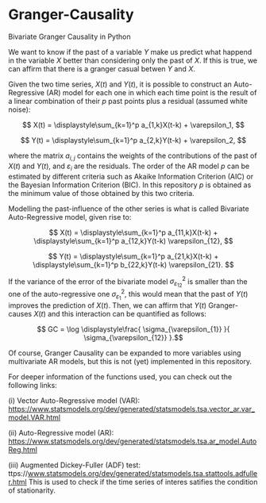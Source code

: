 # Granger-Causality
Bivariate Granger Causality in Python

We want to know if the past of a variable $Y$ make us predict what happend in the variable $X$ better than considering only the past of $X$. If this is true, we can affirm that there is a granger casual betwen $Y$ and $X$. 

Given the two time series, $X(t)$ and $Y(t)$, it is possible to construct an Auto-Regressive (AR) model for each one in which each time point is the result of a linear combination of their $p$ past points plus a residual (assumed white noise):

$$ X(t) = \displaystyle\sum_{k=1}^p a_{1,k}X(t-k) + \varepsilon_1, $$

$$ Y(t) = \displaystyle\sum_{k=1}^p a_{2,k}Y(t-k) + \varepsilon_2, $$

where the matrix $a_{i,j}$ contains the weights of the contributions of the past of $X(t)$ and $Y(t)$, and $\varepsilon_i$ are the residuals. The order of the AR model $p$ can be estimated by different criteria such as Akaike Information Criterion (AIC) or the Bayesian Information Criterion (BIC). In this repository $p$ is obtained as the minimum value of those obtained by this two criteria. 

Modelling the past-influence of the other series is what is called Bivariate Auto-Regressive model, given rise to:

$$ X(t) = \displaystyle\sum_{k=1}^p a_{11,k}X(t-k) + \displaystyle\sum_{k=1}^p a_{12,k}Y(t-k) \varepsilon_{12}, $$

$$ Y(t) = \displaystyle\sum_{k=1}^p a_{21,k}X(t-k) + \displaystyle\sum_{k=1}^p b_{22,k}Y(t-k) \varepsilon_{21}. $$

If the variance of the error of the bivariate model $\sigma^2_{\varepsilon_{12}}$ is smaller than the one of the auto-regressive one $\sigma^2_{\varepsilon_1}$, this would mean that the past of $Y(t)$ improves the prediction of $X(t)$. Then, we can affirm that $Y(t)$ Granger-causes $X(t)$ and this interaction can be quantified as follows:

$$ GC = \log \displaystyle\frac{ \sigma_{\varepsilon_{1}} }{ \sigma_{\varepsilon_{12}} }.$$

Of course, Granger Causality can be expanded to more variables using multivariate AR models, but this is not (yet) implemented in this repository.

For deeper information of the functions used, you can check out the following links:

(i) Vector Auto-Regressive model (VAR): https://www.statsmodels.org/dev/generated/statsmodels.tsa.vector_ar.var_model.VAR.html

(ii) Auto-Regressive model (AR): https://www.statsmodels.org/dev/generated/statsmodels.tsa.ar_model.AutoReg.html

(iii) Augmented Dickey-Fuller (ADF) test: ttps://www.statsmodels.org/dev/generated/statsmodels.tsa.stattools.adfuller.html 
This is used to check if the time series of interes satifies the condition of stationarity.

